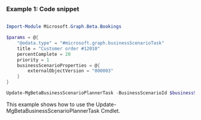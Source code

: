 ### Example 1: Code snippet

```powershell

Import-Module Microsoft.Graph.Beta.Bookings

$params = @{
	"@odata.type" = "#microsoft.graph.businessScenarioTask"
	title = "Customer order #12010"
	percentComplete = 20
	priority = 1
	businessScenarioProperties = @{
		externalObjectVersion = "000003"
	}
}

Update-MgBetaBusinessScenarioPlannerTask -BusinessScenarioId $businessScenarioId -BusinessScenarioTaskId $businessScenarioTaskId -BodyParameter $params

```
This example shows how to use the Update-MgBetaBusinessScenarioPlannerTask Cmdlet.

